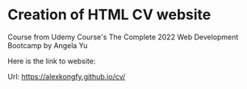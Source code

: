 # Creation of HTML CV website

Course from Udemy Course's The Complete 2022 Web Development Bootcamp by Angela Yu

Here is the link to website:

Url: https://alexkongfy.github.io/cv/
